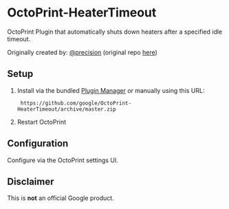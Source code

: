 # OctoPrint-HeaterTimeout

OctoPrint Plugin that automatically shuts down heaters after a specified idle timeout.

Originally created by: [@precision](https://github.com/precision) (original repo [here](https://github.com/google/OctoPrint-HeaterTimeout))

## Setup

1. Install via the bundled [Plugin Manager](https://github.com/foosel/OctoPrint/wiki/Plugin:-Plugin-Manager)
or manually using this URL:

    	https://github.com/google/OctoPrint-HeaterTimeout/archive/master.zip

1. Restart OctoPrint

## Configuration

Configure via the OctoPrint settings UI.


## Disclaimer

This is **not** an official Google product.
